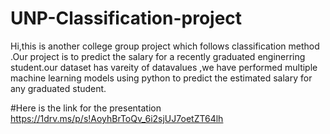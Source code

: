 # UNP-Classification-project
Hi,this is another college group project which follows classification method .Our project is to predict the salary for a recently graduated enginerring student.our dataset has vareity of datavalues ,we have performed multiple machine learning models using python to predict the estimated salary for any graduated student.

#Here is the link for the presentation https://1drv.ms/p/s!AoyhBrToQv_6i2sjUJ7oetZT64lh
